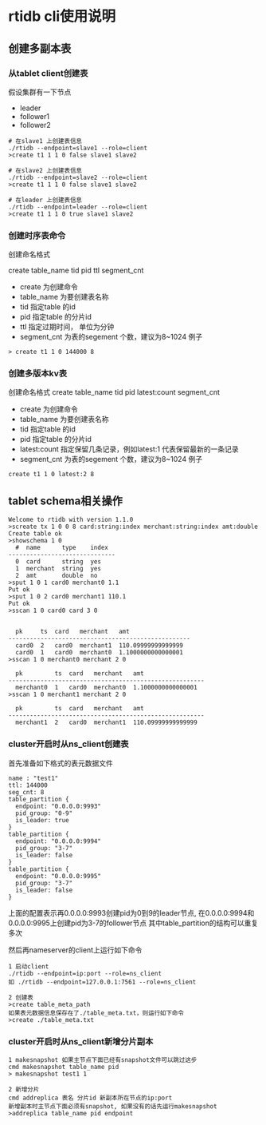 # rtidb cli使用说明


## 创建多副本表

### 从tablet client创建表

假设集群有一下节点
* leader
* follower1
* follower2

```
# 在slave1 上创建表信息
./rtidb --endpoint=slave1 --role=client
>create t1 1 1 0 false slave1 slave2

# 在slave2 上创建表信息
./rtidb --endpoint=slave2 --role=client
>create t1 1 1 0 false slave1 slave2

# 在leader 上创建表信息
./rtidb --endpoint=leader --role=client
>create t1 1 1 0 true slave1 slave2

```

### 创建时序表命令

创建命名格式

create table_name tid pid ttl segment_cnt
* create 为创建命令
* table_name 为要创建表名称
* tid 指定table 的id
* pid 指定table 的分片id
* ttl 指定过期时间， 单位为分钟
* segment_cnt 为表的segement 个数，建议为8~1024
例子
```
> create t1 1 0 144000 8
```

### 创建多版本kv表

创建命名格式
create table_name tid pid latest:count segment_cnt
* create 为创建命令
* table_name 为要创建表名称
* tid 指定table 的id
* pid 指定table 的分片id
* latest:count 指定保留几条记录，例如latest:1 代表保留最新的一条记录
* segment_cnt 为表的segement 个数，建议为8~1024
例子
```
create t1 1 0 latest:2 8
```

## tablet schema相关操作

```
Welcome to rtidb with version 1.1.0
>screate tx 1 0 0 8 card:string:index merchant:string:index amt:double
Create table ok
>showschema 1 0
  #  name      type    index
------------------------------
  0  card      string  yes
  1  merchant  string  yes
  2  amt       double  no
>sput 1 0 1 card0 merchant0 1.1
Put ok
>sput 1 0 2 card0 merchant1 110.1
Put ok
>sscan 1 0 card0 card 3 0


  pk     ts  card   merchant   amt
---------------------------------------------------
  card0  2   card0  merchant1  110.09999999999999
  card0  1   card0  merchant0  1.1000000000000001
>sscan 1 0 merchant0 merchant 2 0

  pk         ts  card   merchant   amt
-------------------------------------------------------
  merchant0  1   card0  merchant0  1.1000000000000001
>sscan 1 0 merchant1 merchant 2 0

  pk         ts  card   merchant   amt
-------------------------------------------------------
  merchant1  2   card0  merchant1  110.09999999999999
```

### cluster开启时从ns_client创建表

首先准备如下格式的表元数据文件
```
name : "test1"
ttl: 144000
seg_cnt: 8
table_partition {
  endpoint: "0.0.0.0:9993"
  pid_group: "0-9"
  is_leader: true
}
table_partition {
  endpoint: "0.0.0.0:9994"
  pid_group: "3-7"
  is_leader: false 
}
table_partition {
  endpoint: "0.0.0.0:9995"
  pid_group: "3-7"
  is_leader: false 
}

```
上面的配置表示再0.0.0.0:9993创建pid为0到9的leader节点, 在0.0.0.0:9994和0.0.0.0:9995上创建pid为3-7的follower节点
其中table_partition的结构可以重复多次

然后再nameserver的client上运行如下命令

```
1 启动client
./rtidb --endpoint=ip:port --role=ns_client
如 ./rtidb --endpoint=127.0.0.1:7561 --role=ns_client

2 创建表
>create table_meta_path
如果表元数据信息保存在了./table_meta.txt，则运行如下命令
>create ./table_meta.txt
```

### cluster开启时从ns_client新增分片副本

```
1 makesnapshot 如果主节点下面已经有snapshot文件可以跳过这步
cmd makesnapshot table_name pid
> makesnapshot test1 1

2 新增分片
cmd addreplica 表名 分片id 新副本所在节点的ip:port
新增副本时主节点下面必须有snapshot, 如果没有的话先运行makesnapshot
>addreplica table_name pid endpoint

```

